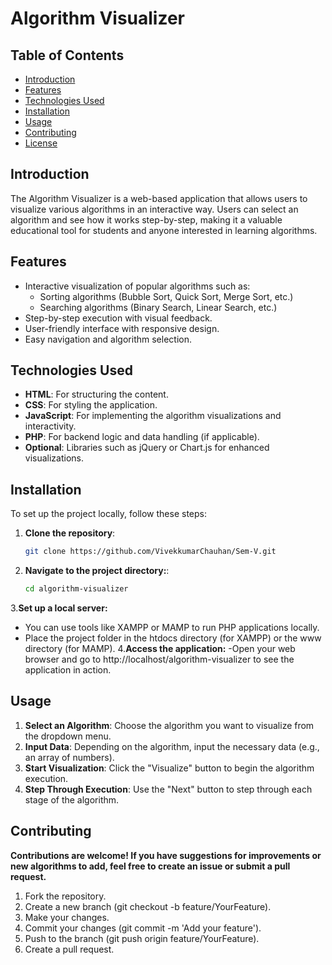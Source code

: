 # Algorithm Visualizer

## Table of Contents
- [Introduction](#introduction)
- [Features](#features)
- [Technologies Used](#technologies-used)
- [Installation](#installation)
- [Usage](#usage)
- [Contributing](#contributing)
- [License](#license)

## Introduction
The Algorithm Visualizer is a web-based application that allows users to visualize various algorithms in an interactive way. Users can select an algorithm and see how it works step-by-step, making it a valuable educational tool for students and anyone interested in learning algorithms.

## Features
- Interactive visualization of popular algorithms such as:
  - Sorting algorithms (Bubble Sort, Quick Sort, Merge Sort, etc.)
  - Searching algorithms (Binary Search, Linear Search, etc.)
- Step-by-step execution with visual feedback.
- User-friendly interface with responsive design.
- Easy navigation and algorithm selection.

## Technologies Used
- **HTML**: For structuring the content.
- **CSS**: For styling the application.
- **JavaScript**: For implementing the algorithm visualizations and interactivity.
- **PHP**: For backend logic and data handling (if applicable).
- **Optional**: Libraries such as jQuery or Chart.js for enhanced visualizations.

## Installation
To set up the project locally, follow these steps:

1. **Clone the repository**:
   ```bash
   git clone https://github.com/VivekkumarChauhan/Sem-V.git
2. **Navigate to the project directory:**:
   ```bash
   cd algorithm-visualizer
3.**Set up a local server:**
- You can use tools like XAMPP or MAMP to run PHP applications locally.
- Place the project folder in the htdocs directory (for XAMPP) or the www directory (for MAMP).
4.**Access the application:**
  -Open your web browser and go to http://localhost/algorithm-visualizer to see the application in action.
## Usage
1. **Select an Algorithm**: Choose the algorithm you want to visualize from the dropdown menu.
2. **Input Data**: Depending on the algorithm, input the necessary data (e.g., an array of numbers).
3. **Start Visualization**: Click the "Visualize" button to begin the algorithm execution.
4. **Step Through Execution**: Use the "Next" button to step through each stage of the algorithm.
## Contributing
  **Contributions are welcome! If you have suggestions for improvements or new algorithms to add, feel free to create an issue or submit a pull request.**
1. Fork the repository.
2. Create a new branch (git checkout -b feature/YourFeature).
3. Make your changes.
4. Commit your changes (git commit -m 'Add your feature').
5. Push to the branch (git push origin feature/YourFeature).
6. Create a pull request.
